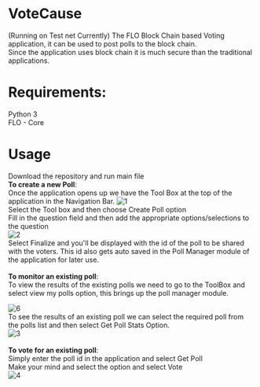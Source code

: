 # VoteCause
(Running on Test net Currently)
The FLO Block Chain based Voting application, it can be used to post polls to the block chain.<br />
Since the application uses block chain it is much secure than the traditional applications.<br /> 
# Requirements:
Python 3<br />
FLO - Core

# Usage
Download the repository and run main file<br />
<b>To create a new Poll</b>:<br />
Once the application opens up we have the Tool Box at the top of the application in the Navigation Bar.
![1](https://user-images.githubusercontent.com/32017154/46360973-2d253600-c68a-11e8-88cf-ca5513f4b30a.png)
<br />
Select the Tool box and then choose Create Poll option<br />
Fill in the question field and then add the appropriate options/selections to the question<br />
![2](https://user-images.githubusercontent.com/32017154/46360185-88562900-c688-11e8-83af-2942548f1621.png)<br />
Select Finalize and you'll be displayed with the id of the poll to be shared with the voters. This id also gets auto saved in the Poll Manager module of the application for later use.<br />
<br />
<b>To monitor an existing poll</b>:<br />
To view the results of the existing polls we need to go to the ToolBox and select view my polls option, this brings up the poll
manager module.

![6](https://user-images.githubusercontent.com/32017154/46361427-3d89e080-c68b-11e8-9985-737db3c43dca.png)<br />
To see the results of an existing poll we can select the required poll from the polls list and then select Get Poll Stats Option.<br />
![3](https://user-images.githubusercontent.com/32017154/46360478-2813b700-c689-11e8-84d9-220d9efa9650.png)<br />
<br />
<b>To vote for an existing poll</b>:<br />
Simply enter the poll id in the application and select Get Poll<br />
Make your mind and select the option and select Vote<br />
![4](https://user-images.githubusercontent.com/32017154/46360626-79bc4180-c689-11e8-9db8-71c5ff732a92.png)


